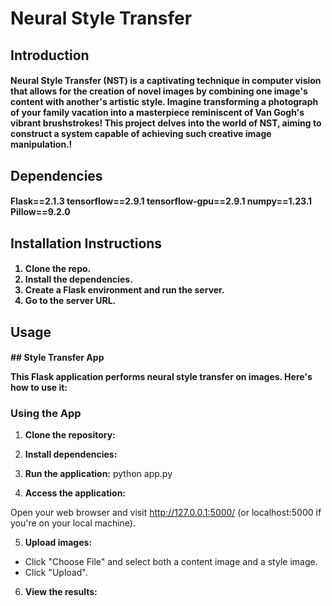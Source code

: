 <h1>Neural Style Transfer</h1> 
<h2>Introduction</h2>
<h4>Neural Style Transfer (NST) is a captivating technique in computer vision that allows for the creation of novel images by combining one image's content with another's artistic style. Imagine transforming a photograph of your family vacation into a masterpiece reminiscent of Van Gogh's vibrant brushstrokes! This project delves into the world of NST, aiming to construct a system capable of achieving such creative image manipulation.!
</h4>
<h2>Dependencies</h2>
<h4>Flask==2.1.3
tensorflow==2.9.1 
tensorflow-gpu==2.9.1
numpy==1.23.1
Pillow==9.2.0</h4>
<h2>Installation Instructions</h2>
<h4>
  <ol>
    <li> Clone the repo.</li>
    <li> Install the dependencies.</li>
    <li> Create a Flask environment and run the server.</li>
    <li> Go to the server URL.</li>
  </ol>
</h4>
<h2>
  Usage
</h2>
<h4> 
  ## Style Transfer App

This Flask application performs neural style transfer on images. Here's how to use it:

###  Using the App

1.  **Clone the repository:**

2. **Install dependencies:**

3. **Run the application:**
python app.py
4. **Access the application:**

Open your web browser and visit http://127.0.0.1:5000/ (or localhost:5000 if you're on your local machine).

5. **Upload images:**

* Click "Choose File" and select both a content image and a style image.
* Click "Upload".

6. **View the results:**

</h4>
